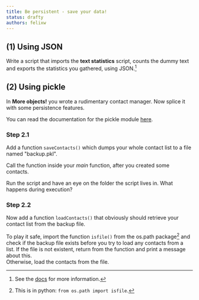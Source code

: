 ```yaml
---
title: Be persistent - save your data!
status: drafty
authors: felixw
---
```


## (1) Using JSON

Write a script that imports the __text statistics__ script, counts the dummy text and exports the statistics you gathered, using JSON.[^jsondocs]

[^jsondocs]:
    See the [docs](https://docs.python.org/3/library/json.html) for more information.


## (2) Using pickle

In __More objects!__ you wrote a rudimentary contact manager. Now splice it with some persistence features.

You can read the documentation for the pickle module [here](https://docs.python.org/3/library/pickle.html).

### Step 2.1

Add a function `saveContacts()` which dumps your whole contact list to a file named "backup.pkl".

Call the function inside your *main* function, after you created some contacts.

Run the script and have an eye on the folder the script lives in. What happens during execution?


### Step 2.2

Now add a function `loadContacts()` that obviously should retrieve your contact list from the backup file.

To play it safe, import the function `isfile()` from the os.path package[^cheat] and check if the backup file exists before you try to load any contacts from a list. If the file is not existent, return from the function and print a message about this.  
Otherwise, load the contacts from the file.

[^cheat]:
    This is in python: `from os.path import isfile`.
